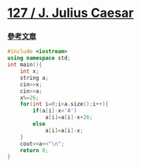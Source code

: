 # [127 / J. Julius Caesar](https://toj.tfcis.org/oj/pro/127/)
### [參考文章](https://koios1143.github.io/2021/03/23/TOJ127/)
```cpp
#include <iostream>
using namespace std;
int main(){
	int x;
	string a;
	cin>>x;
	cin>>a;
	x%=26;
	for(int i=0;i<a.size();i++){
		if(a[i]-x<'A')
			a[i]=a[i]-x+26;
		else
			a[i]=a[i]-x;
	}
	cout<<a<<"\n";
	return 0;
}
```
